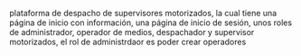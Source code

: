 plataforma de despacho de supervisores motorizados, la cual tiene una página de inicio con información, una página de inicio de sesión, unos roles de administrador, operador de medios, despachador y supervisor motorizados, el rol de administrdaor es poder crear operadores
